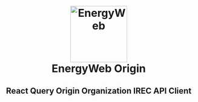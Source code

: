 <h1 align="center">
  <br>
  <a href="https://www.energyweb.org/"><img src="https://www.energyweb.org/wp-content/uploads/2019/04/logo-brand.png" alt="EnergyWeb" width="150"></a>
  <br>
    EnergyWeb Origin
  <br>
  <h2 align="center">React Query Origin Organization IREC API Client</h2>
  <br>
</h1>
